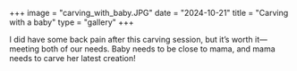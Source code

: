 +++
image = "carving_with_baby.JPG"
date = "2024-10-21"
title = "Carving with a baby"
type = "gallery"
+++

I did have some back pain after this carving session, but it’s worth it—meeting both of our needs. Baby needs to be close to mama, and mama needs to carve her latest creation!